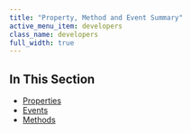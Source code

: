 ```yaml
---
title: "Property, Method and Event Summary"
active_menu_item: developers
class_name: developers
full_width: true
---
```



## In This Section

 - [Properties](/developers/documentation/product-guide/advanced-important-widgets/scandit-widget/property-method-and-event-summary/properties3-3)
 - [Events](/developers/documentation/product-guide/advanced-important-widgets/scandit-widget/property-method-and-event-summary/events2-3)
 - [Methods](/developers/documentation/product-guide/advanced-important-widgets/scandit-widget/property-method-and-event-summary/methods2-3)